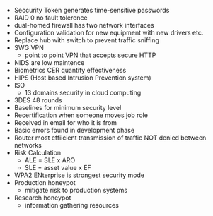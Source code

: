 - Seccurity Token generates time-sensitive passwords
- RAID 0 no fault tolerence
- dual-homed firewall has two network interfaces
- Configuration validation for new equipment with new drivers etc.
- Replace hub with switch to prevent traffic sniffing
- SWG VPN
	- point to point VPN that accepts secure HTTP
- NIDS are low maintence
- Biometrics CER quantify effectiveness
- HIPS (Host based Intrusion Prevention system)
- ISO
	- 13 domains security in cloud computing
- 3DES 48 rounds
- Baselines for minimum security level
- Recertification when someone moves job role
- Received in email for who it is from
- Basic errors found in development phase
- Router most effiicient transmission of traffic NOT denied between networks
- Risk Calculation
	- ALE = SLE x ARO
	- SLE = asset value x EF
- WPA2 ENterprise is strongest security mode
- Production honeypot
	- mitigate risk to production systems
- Research honeypot
	- information gathering resources